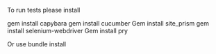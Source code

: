 To run tests please install

gem install capybara
gem install cucumber
Gem install site_prism
gem install selenium-webdriver
Gem install pry

Or use bundle install
